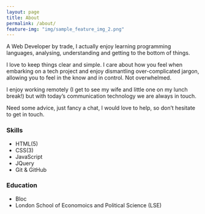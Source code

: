 ```yaml
---
layout: page
title: About
permalink: /about/
feature-img: "img/sample_feature_img_2.png"
---
```


A Web Developer by trade, I actually enjoy learning programming languages, analysing, understanding and getting to the bottom of things.

I love to keep things clear and simple. I care about how you feel when embarking on a tech project and enjoy dismantling over-complicated jargon, allowing you to feel in the know and in control. Not overwhelmed.

I enjoy working remotely (I get to see my wife and little one on my lunch break!) but with today’s communication technology we are always in touch.

Need some advice, just fancy a chat, I would love to help, so don’t hesitate to get in touch.



### Skills <!--maybe add icons for all below? -->
    
* HTML(5)
* CSS(3)
* JavaScript
* JQuery
* Git & GitHub
    

### Education

* Bloc
* London School of Economoics and Political Science (LSE)
